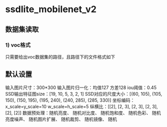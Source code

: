 # ssdlite_mobilenet_v2

## 数据集读取

### 1) voc格式

只需要给出voc数据集的路径，且路径下的文件格式如下

## 默认设置

输入图片尺寸：300*300
输入图片归一化：均值127 方差128
iou阈值：0.45
SSD输出特征图size：[19, 10, 5, 3, 2, 1]
SSD对应的尺度大小：[(60, 105), (105, 150), (150, 195), (195, 240), (240, 285), (285, 330)]
坐标编码：x_scale=y_scale=10  w_scale=h_scale=5
纵横比：[[2], [2, 3], [2, 3], [2, 3], [2], [2]]
数据预处理：随机亮度、
					   随机对比度、
					   随机饱和度、
					   随机色彩、
					   随机亮度噪声、
					   随机图片扩展、
					   随机裁剪、 
					   随机镜像、
					   随机
					   

